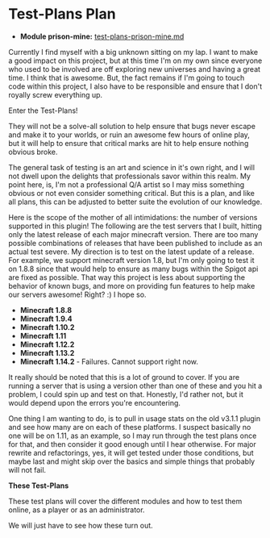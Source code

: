 # **Test-Plans Plan**

* **Module prison-mine:** [test-plans-prison-mine.md](test-plans-prison-mine.md)

Currently I find myself with a big unknown sitting on my lap.  I want to make a good impact on this project, but
at this time I'm on my own since everyone who used to be involved are off exploring new universes and having
a great time.  I think that is awesome.  But, the fact remains if I'm going to touch code within this project,
I also have to be responsible and ensure that I don't royally screw everything up.

Enter the Test-Plans!

They will not be a solve-all solution to help ensure that bugs never escape and make it to your worlds, or
ruin an awesome few hours of online play, but it will help to ensure that critical marks are hit to help
ensure nothing obvious broke.

The general task of testing is an art and science in it's own right, and I will not dwell upon the delights
that professionals savor within this realm.  My point here, is, I'm not a professional Q/A artist so I may
miss something obvious or not even consider something critical.  But this is a plan, and like all plans,
this can be adjusted to better suite the evolution of our knowledge.


Here is the scope of the mother of all intimidations: the number of versions supported in this
plugin!  The following are the test servers that I built, hitting only the latest release of each
major minecraft version.  There are too many possible combinations of releases that have been
published to include as an actual test severe.  My
direction is to test on the latest update of a release.  For example, we support minecraft
version 1.8, but I'm only going to test it on 1.8.8 since that would help to ensure as
many bugs within the Spigot api are fixed as possible.  That way this project is less about
supporting the behavior of known bugs, and more on providing
fun features to help make our servers awesome!  Right? :)  I hope so.
* **Minecraft 1.8.8**
* **Minecraft 1.9.4**
* **Minecraft 1.10.2**
* **Minecraft 1.11**
* **Minecraft 1.12.2**
* **Minecraft 1.13.2**
* **Minecraft 1.14.2** - Failures. Cannot support right now.

It really should be noted that this is a lot of ground to cover.  If you are running a server that is using
a version other than one of these and you hit a problem, I could spin up and test on that.  Honestly,
I'd rather not, but it would depend upon the errors you're encountering.

One thing I am wanting to do, is to pull in usage stats on the old v3.1.1 plugin and see how many are on each
of these platforms.  I suspect basically no one will be on 1.11, as an example, so I may run through the test
plans once for that, and then consider it good enough until I hear otherwise.  For major rewrite and refactorings,
yes, it will get tested under those conditions, but maybe last and might skip over the basics and simple things
that probably will not fail.

**These Test-Plans**

These test plans will cover the different modules and how to test them online, as a player or as an administrator.

We will just have to see how these turn out.


